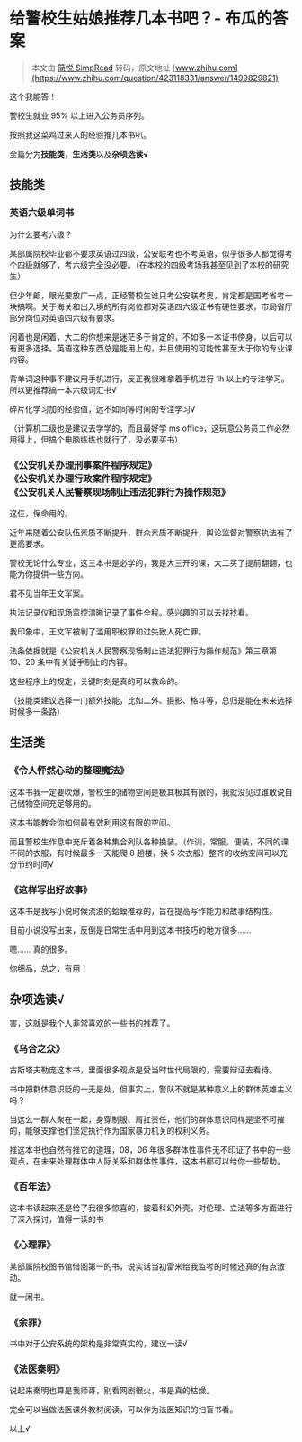 # 给警校生姑娘推荐几本书吧？- 布瓜的答案

> 本文由 [简悦 SimpRead](http://ksria.com/simpread/) 转码，原文地址 [www.zhihu.com](https://www.zhihu.com/question/423118331/answer/1499829821)

这个我能答！

警校生就业 95% 以上进入公务员序列。

按照我这菜鸡过来人的经验推几本书叭。

全篇分为**技能类**，**生活类**以及**杂项选读√**

## 技能类

### 英语六级单词书

为什么要考六级？

某部属院校毕业都不要求英语过四级，公安联考也不考英语，似乎很多人都觉得考个四级就够了，考六级完全没必要。（在本校的四级考场我甚至见到了本校的研究生）

但少年郎，眼光要放广一点，正经警校生谁只考公安联考奥，肯定都是国考省考一块搞啊。关于海关和出入境的所有岗位都对英语四六级证书有硬性要求，市局省厅部分岗位对英语四六级有要求。

闲着也是闲着，大二的你想来是迷茫多于肯定的，不如多一本证书傍身，以后可以有更多选择。英语这种东西总是能用上的，并且使用的可能性甚至大于你的专业课内容。

背单词这种事不建议用手机进行，反正我很难拿着手机进行 1h 以上的专注学习。所以更推荐搞一本六级词汇书√

碎片化学习加的经验值，远不如同等时间的专注学习√

（计算机二级也是建议去学学的，而且最好学 ms office，这玩意公务员工作必然用得上，但搞个电脑练练也就行了，没必要买书）

### 《公安机关办理刑事案件程序规定》<br>《公安机关办理行政案件程序规定》<br>《公安机关人民警察现场制止违法犯罪行为操作规范》

这仨，保命用的。

近年来随着公安队伍素质不断提升，群众素质不断提升，舆论监督对警察执法有了更高要求。

警校无论什么专业，这三本书是必学的，我是大三开的课，大二买了提前翻翻，也能为你提供一些方向。

君不见当年王文军案。

执法记录仪和现场监控清晰记录了事件全程。感兴趣的可以去找找看。

我印象中，王文军被判了滥用职权罪和过失致人死亡罪。

法条依据就是《公安机关人民警察现场制止违法犯罪行为操作规范》第三章第 19、20 条中有关徒手制止的内容。

这些程序上的规定，关键时刻是真的可以救命的。

（技能类建议选择一门额外技能，比如二外、摄影、格斗等，总归是能在未来选择时候多一条路）

## 生活类

### 《令人怦然心动的整理魔法》

这本书我一定要吹爆，警校生的储物空间是极其极其有限的，我就没见过谁敢说自己储物空间充足够用的。

这本书能教会你如何最有效利用这有限的空间。

而且警校生作息中充斥着各种集合列队各种换装。（作训，常服，便装，不同的课不同的衣服，有时候最多一天能爬 8 趟楼，换 5 次衣服）整齐的收纳空间可以充分节约时间√

### 《这样写出好故事》

这本书是我写小说时候流浪的蛤蟆推荐的，旨在提高写作能力和故事结构性。

目前小说没写出来，反倒是日常生活中用到这本书技巧的地方很多……

嗯…… 真的很多。

你细品，总之，有用！

## 杂项选读√

害，这就是我个人非常喜欢的一些书的推荐了。

### 《乌合之众》

古斯塔夫勒庞这本书，里面很多观点是受当时世代局限的，需要辩证去看待。

书中把群体意识贬的一无是处，但事实上，警队不就是某种意义上的群体英雄主义吗？

当这么一群人聚在一起，身穿制服、肩扛责任，他们的群体意识同样是坚不可摧的，能够支撑他们坚定执行作为国家暴力机关的权利义务。

推这本书也自然有推它的道理，08，06 年很多群体性事件无不印证了书中的一些观点，在未来处理群体中人际关系和群体性事件，这本书都可以给你一些帮助。

### 《百年法》

这本书读起来还是给了我很多惊喜的，披着科幻外壳，对伦理、立法等多方面进行了深入探讨，值得一读的书

### 《心理罪》

某部属院校图书馆借阅第一的书，说实话当初雷米给我监考的时候还真的有点激动。

就一闲书。

### 《余罪》

书中对于公安系统的架构是非常真实的，建议一读√

### 《法医秦明》

说起来秦明也算是我师哥，别看网剧很火，书是真的枯燥。

完全可以当做法医课外教材阅读，可以作为法医知识的扫盲书看。

以上√
